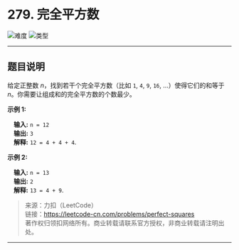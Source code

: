 # 279. 完全平方数

![难度](https://img.shields.io/badge/难度-中等-f0ad4e.svg?logo=leetcode&style=flat)  ![类型](https://img.shields.io/badge/类型-最短路径-violet.svg?style=flat)

---

## 题目说明

给定正整数 *n*，找到若干个完全平方数（比如 `1`, `4`, `9`, `16`, ...）使得它们的和等于 *n*。你需要让组成和的完全平方数的个数最少。

**示例 1:**

&emsp;**输入:** `n = 12`  
&emsp;**输出:** `3`  
&emsp;**解释:** `12 = 4 + 4 + 4`.  

**示例 2:**

&emsp;**输入:** `n = 13`  
&emsp;**输出:** `2`  
&emsp;**解释:** `13 = 4 + 9`.  

> 来源：力扣（LeetCode）  
> 链接：https://leetcode-cn.com/problems/perfect-squares  
> 著作权归领扣网络所有。商业转载请联系官方授权，非商业转载请注明出处。  

---
